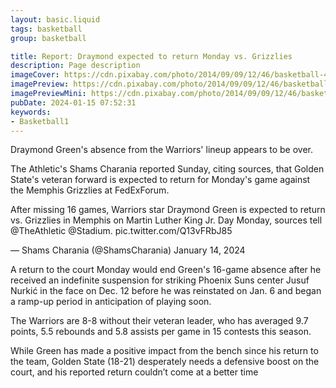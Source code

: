 ```yaml
---
layout: basic.liquid
tags: basketball
group: basketball

title: Report: Draymond expected to return Monday vs. Grizzlies
description: Page description
imageCover: https://cdn.pixabay.com/photo/2014/09/09/12/46/basketball-440057_1280.jpg
imagePreview: https://cdn.pixabay.com/photo/2014/09/09/12/46/basketball-440057_1280.jpg
imagePreviewMini: https://cdn.pixabay.com/photo/2014/09/09/12/46/basketball-440057_1280.jpg
pubDate: 2024-01-15 07:52:31
keywords:
- Basketball1
---
```


Draymond Green's absence from the Warriors' lineup appears to be over.

The Athletic's Shams Charania reported Sunday, citing sources, that Golden State's veteran forward is expected to return for Monday's game against the Memphis Grizzlies at FedExForum.

After missing 16 games, Warriors star Draymond Green is expected to return vs. Grizzlies in Memphis on Martin Luther King Jr. Day Monday, sources tell @TheAthletic @Stadium. pic.twitter.com/Q13vFRbJ85

— Shams Charania (@ShamsCharania) January 14, 2024

A return to the court Monday would end Green's 16-game absence after he received an indefinite suspension for striking Phoenix Suns center Jusuf Nurkić in the face on Dec. 12 before he was reinstated on Jan. 6 and began a ramp-up period in anticipation of playing soon.

The Warriors are 8-8 without their veteran leader, who has averaged 9.7 points, 5.5 rebounds and 5.8 assists per game in 15 contests this season.

While Green has made a positive impact from the bench since his return to the team, Golden State (18-21) desperately needs a defensive boost on the court, and his reported return couldn’t come at a better time
